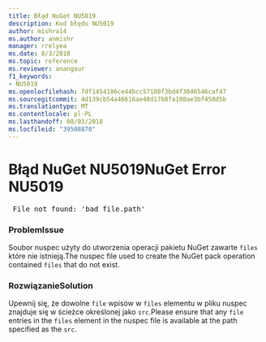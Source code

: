 ```yaml
---
title: Błąd NuGet NU5019
description: Kod błędu NU5019
author: mishra14
ms.author: anmishr
manager: rrelyea
ms.date: 8/3/2018
ms.topic: reference
ms.reviewer: anangaur
f1_keywords:
- NU5019
ms.openlocfilehash: 7df1454186ce44bcc57180f3bd4f3046546caf47
ms.sourcegitcommit: 4d139cb54a46616ae48d1768fa108ae3bf450d5b
ms.translationtype: MT
ms.contentlocale: pl-PL
ms.lasthandoff: 08/03/2018
ms.locfileid: "39508870"
---
```

# <a name="nuget-error-nu5019"></a><span data-ttu-id="a310a-103">Błąd NuGet NU5019</span><span class="sxs-lookup"><span data-stu-id="a310a-103">NuGet Error NU5019</span></span>
<pre> File not found: 'bad_file.path'</pre>

### <a name="issue"></a><span data-ttu-id="a310a-104">Problem</span><span class="sxs-lookup"><span data-stu-id="a310a-104">Issue</span></span>

<span data-ttu-id="a310a-105">Soubor nuspec użyty do utworzenia operacji pakietu NuGet zawarte `files` które nie istnieją.</span><span class="sxs-lookup"><span data-stu-id="a310a-105">The nuspec file used to create the NuGet pack operation contained `files` that do not exist.</span></span>


### <a name="solution"></a><span data-ttu-id="a310a-106">Rozwiązanie</span><span class="sxs-lookup"><span data-stu-id="a310a-106">Solution</span></span>

<span data-ttu-id="a310a-107">Upewnij się, że dowolne `file` wpisów w `files` elementu w pliku nuspec znajduje się w ścieżce określonej jako `src`.</span><span class="sxs-lookup"><span data-stu-id="a310a-107">Please ensure that any `file` entries in the `files` element in the nuspec file is available at the path specified as the `src`.</span></span>

